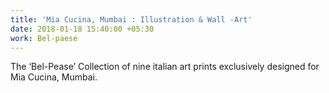 ```yaml
---
title: 'Mia Cucina, Mumbai : Illustration & Wall -Art'
date: 2018-01-18 15:40:00 +05:30
work: Bel-paese
---
```


The ‘Bel-Pease’ Collection of nine italian art prints exclusively designed for Mia Cucina, Mumbai.
